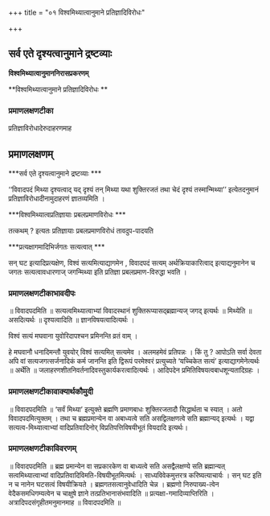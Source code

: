 +++
title = "०१ विश्वमिथ्यात्वानुमाने प्रतिज्ञादिविरोधः"

+++


## सर्व एते दृश्यत्वानुमाने द्रष्टव्याः

**विश्वमिथ्यात्वानुमाननिरासप्रकरणम्**

**विश्वमिथ्यात्वानुमाने प्रतिज्ञादिविरोधः **

### **प्रमाणलक्षणटीका**

प्रतिज्ञाविरोधादेरुदाहरणमाह

## प्रमाणलक्षणम्

***सर्व एते दृश्यत्वानुमाने द्रष्टव्याः ***

‘‘विवादपदं मिथ्या दृश्यत्वाद् यद् दृश्यं तन् मिथ्या यथा शुक्तिरजतं तथा चेदं दृश्यं तस्मान्मिथ्या’’ इत्येतदनुमानं प्रतिज्ञाविरोधादीनामुदाहरणं ज्ञातव्यमिति ।

***विश्वमिथ्यात्वप्रतिज्ञायाः प्रबलप्रमाणविरोधः ***

तत्कथम् ? इत्यतः प्रतिज्ञायाः प्रबलप्रमाणविरोधं तावदुप-पादयति

***प्रत्यक्षागमादिभिर्जगतः सत्यत्वात् ***

सन् घट इत्यादिप्रत्यक्षेण, विश्वं सत्यमित्याद्यागमेन , विवादपदं सत्यम् अर्थक्रियाकारित्वाद् इत्याद्यनुमानेन च जगतः सत्यत्वावधारणाज् जगन्मिथ्या इति प्रतिज्ञा प्रबलप्रमाण-विरुद्धा भवति ।

### **प्रमाणलक्षणटीकाभावदीपः**

॥ विवादपदमिति ॥ सत्यत्वमिथ्यात्वाभ्यां विवादस्थानं शुक्तिरूप्यासद्ब्रह्मान्यज् जगद् इत्यर्थः ॥ मिथ्येति ॥ असदित्यर्थः ॥ दृश्यत्वादिति ॥ ज्ञानविषयत्वादित्यर्थः ।

विश्वं सत्यं मघवाना युवोरिदापश्चन प्रमिनन्ति व्रतं वाम् ।

हे मघवानौ धनादिमन्तौ युवयोर् विश्वं सत्यमित् सत्यमेव । अलमहमेवं प्रतिपन्नः । किं तु ? आपोऽति सर्वा देवता अपि वां सत्यजगत्सर्जनादिकं कर्म जानन्ति इति द्विरूपं परमेश्वरं प्रत्युच्यते ‘यच्चिकेत सत्यं’ इत्याद्यागमेनेत्यर्थः ॥ अर्थेति ॥ जलाहरणशीतनिवर्तनादिवस्तुकार्यकरत्वादित्यर्थः । आदिपदेन प्रमितिविषयत्वबाधशून्यतादिग्रहः ।

### **प्रमाणलक्षणटीकावाक्यार्थकौमुदी**

॥ विवादपदमिति ॥ ‘सर्वं मिथ्या’ इत्युक्ते ब्रह्मणि प्रमाणबाधः शुक्तिरजतादौ सिद्धार्थता च स्यात् । अतो विवादपदमित्युक्तम् । तथा च ब्रह्मप्रमान्येन वा अबाध्यत्वे सति असद्विलक्षणत्वे सति ब्रह्मान्यद् इत्यर्थः । यद्वा सत्यत्व-मिथ्यात्वाभ्यां वादिप्रतिवादिनोर् विप्रतिपत्तिविषयीभूतं वियदादि इत्यर्थः।

### **प्रमाणलक्षणटीकाविवरणम्**

॥ विवादपदमिति ॥ ब्रह्म प्रमान्येन वा सप्रकारकेण वा बाध्यत्वे सति असद्वैलक्षण्ये सति ब्रह्मान्यत् सत्वमिथ्यात्वाभ्यां वादिप्रतिवादिविमति-विषयीभूतमित्यर्थः । साध्यविवेकमुत्तरत्र करिष्यत्याचार्यः । सन् घट इति न च नानेन घटसत्वं विषयीक्रियते । ब्रह्मगतसत्वानुवेधादिति चेन्न । ब्रह्मणो निरुपाख्य-त्वेन वेदैकसमधिगम्यत्वेन च चाक्षुषे ज्ञाने तत्प्रतिभानासंभवादिति ॥ प्रत्यक्षा-गमादिव्याप्तिरिति । अत्रादिपदसंगृहीतमनुमानमाह ॥ विवादपदमिति ॥

